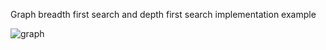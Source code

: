 Graph breadth first search and depth first search implementation example

![graph](https://user-images.githubusercontent.com/98260790/162631789-eee544f4-8690-4a28-9c9d-40944726027a.JPG)
